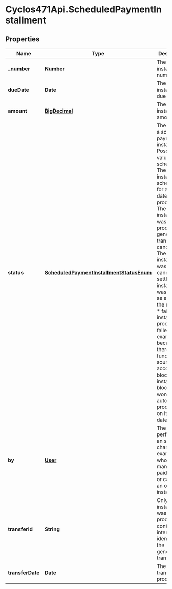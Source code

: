 # Cyclos471Api.ScheduledPaymentInstallment

## Properties
Name | Type | Description | Notes
------------ | ------------- | ------------- | -------------
**_number** | **Number** | The installment number. | [optional] 
**dueDate** | **Date** | The installment due date. | [optional] 
**amount** | [**BigDecimal**](BigDecimal.md) | The installment amount | [optional] 
**status** | [**ScheduledPaymentInstallmentStatusEnum**](ScheduledPaymentInstallmentStatusEnum.md) | The status of a scheduled payment installment Possible values are: * scheduled: The installment is scheduled for a future date * processed: The installment was processed, generating a transfer * canceled: The installment was canceled * settled: The installment was marked as settled by the receiver * failed: The installment processing failed, for example, because there was no funds in the source account * blocked: The installment is blocked, and won&#39;t be automatically processed on its due date  | [optional] 
**by** | [**User**](User.md) | The user that performed an status change. For example, who manually paid, settled or canceled an open installment  | [optional] 
**transferId** | **String** | Only if the installment was processed, contains the internal identifier of the generated transfer.  | [optional] 
**transferDate** | **Date** | The date the transfer was processed. | [optional] 


